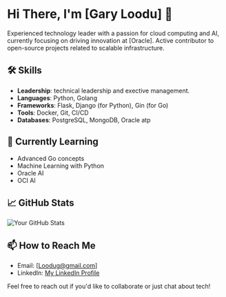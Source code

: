 # Hi There, I'm [Gary Loodu] 👋

Experienced technology leader with a passion for cloud computing and AI, currently focusing on driving innovation at [Oracle]. Active contributor to open-source projects related to scalable infrastructure.


## 🛠️ Skills
- **Leadership**: technical leadership and exective management. 
- **Languages**: Python, Golang
- **Frameworks**: Flask, Django (for Python), Gin (for Go)
- **Tools**: Docker, Git, CI/CD
- **Databases**: PostgreSQL, MongoDB, Oracle atp

## 🌱 Currently Learning
- Advanced Go concepts
- Machine Learning with Python
- Oracle AI
- OCI AI 


## 📈 GitHub Stats
![Your GitHub Stats](https://github-readme-stats.vercel.app/api?username=[YourGitHubUsername]&show_icons=true&theme=radical)

## 📫 How to Reach Me
- Email: [Loodug@gmail.com]
- LinkedIn: [My LinkedIn Profile](https://www.linkedin.com/in/garyloodu/)

Feel free to reach out if you'd like to collaborate or just chat about tech!

